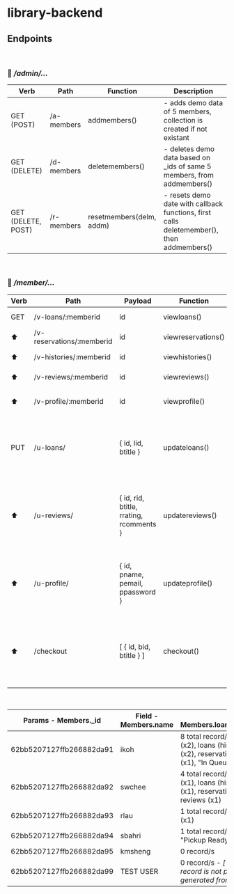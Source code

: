 # library-backend

## Endpoints

&nbsp;

### 🚩 _/admin/..._

| Verb               | Path       | Function                 | Description                                                                               |
| ------------------ | ---------- | ------------------------ | ----------------------------------------------------------------------------------------- |
| GET (POST)         | /a-members | addmembers()             | - adds demo data of 5 members, collection is created if not existant                      |
| GET (DELETE)       | /d-members | deletemembers()          | - deletes demo data based on \_ids of same 5 members, from addmembers()                   |
| GET (DELETE, POST) | /r-members | resetmembers(delm, addm) | - resets demo date with callback functions, first calls deletemember(), then addmembers() |

&nbsp;
&nbsp;

### 🚩 _/member/..._

| Verb | Path                      | Payload                                 | Function           | Description                                                                      | Comments           |
| ---- | ------------------------- | --------------------------------------- | ------------------ | -------------------------------------------------------------------------------- | ------------------ |
| GET  | /v-loans/:memberid        | id                                      | viewloans()        | - view all loans                                                                 |                    |
| ⬆️   | /v-reservations/:memberid | id                                      | viewreservations() | - view all reservations                                                          |                    |
| ⬆️   | /v-histories/:memberid    | id                                      | viewhistories()    | - view all histories                                                             |                    |
| ⬆️   | /v-reviews/:memberid      | id                                      | viewreviews()      | - view all reviews                                                               |                    |
| ⬆️   | /v-profile/:memberid      | id                                      | viewprofile()      | - view editable profile info                                                     | - Unhashing on pwd |
| PUT  | /u-loans/                 | { id, lid, btitle }                     | updateloans()      | - update single loan status of book - refreshes "status" / "returndate"          |                    |
| ⬆️   | /u-reviews/               | { id, rid, btitle, rrating, rcomments } | updatereviews()    | - update single review - refreshes "rating" / "comments" / "reviewdate"          |                    |
| ⬆️   | /u-profile/               | { id, pname, pemail, ppassword }        | updateprofile()    | - update member profile - refreshes "name" / "email" / "password"                | - Hashing on pwd   |
| ⬆️   | /checkout                 | [ { id, bid, btitle } ]                 | checkout()         | - create loan records for single or multiple items, at checkout on the cart page |                    |

&nbsp;
&nbsp;

| Params - Members.\_id    | Field - Members.name | Field - Members.loans/reservations/reviews                                                                                                          |
| ------------------------ | -------------------- | --------------------------------------------------------------------------------------------------------------------------------------------------- |
| 62bb5207127ffb266882da91 | ikoh                 | 8 total record/s in : loans - "On Loan" (x2), loans (histories) - "Returned" (x2), reservations - "Pickup Ready (x1), "In Queue" (x1), reviews (x2) |
| 62bb5207127ffb266882da92 | swchee               | 4 total record/s in : loans - "On Loan" (x1), loans (histories) - "Returned" (x1), reservations - "In Queue" (x1), reviews (x1)                     |
| 62bb5207127ffb266882da93 | rlau                 | 1 total record/s in : loans - "On Loan" (x1)                                                                                                        |
| 62bb5207127ffb266882da94 | sbahri               | 1 total record/s in : reservations - "Pickup Ready" (x1)                                                                                            |
| 62bb5207127ffb266882da95 | kmsheng              | 0 record/s                                                                                                                                          |
| 62bb5207127ffb266882da99 | TEST USER            | 0 record/s - _[ \*\*\* This particular record is not part of the demodata generated from /admin/a-members ]_                                        |
